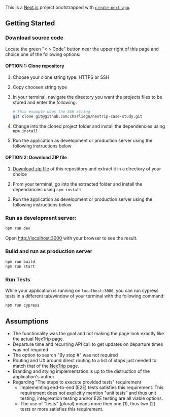 This is a [Next.js](https://nextjs.org/) project bootstrapped with [`create-next-app`](https://github.com/vercel/next.js/tree/canary/packages/create-next-app).

## Getting Started

### Download source code

Locate the green "< > Code" button near the upper right of this page and choice one of the following options:
#### OPTION 1: Clone repository

1. Choose your clone string type: HTTPS or SSH

2. Copy choosen string type

3. In your terminal, navigate the directory you want the projects files to be stored and enter the following:

    ```bash
    # This example uses the SSH string
    git clone git@github.com:charliegn/nextrip-case-study.git
    ```

4. Change into the cloned project folder and install the dependencies using `npm install`

5. Run the application as development or production server using the following instructions below

#### OPTION 2: Download ZIP file

1. [Download zip file](https://github.com/charliegn/nextrip-case-study/archive/refs/heads/main.zip) of this repostitory and extract it in a directory of your choice

2. From your terminal, go into the extracted folder and install the dependancies using `npm install`

3. Run the application as development or production server using the following instructions below

### Run as development server:

```bash
npm run dev
```

Open [http://localhost:3000](http://localhost:3000) with your browser to see the result.

### Build and run as production server

```bash
npm run build
npm run start
```

### Run Tests
While your application is running on `localhost:3000`, you can run cypress tests in a different tab/window of your terminal with the following command:
```bash
npm run cypress
```

## Assumptions

- The functionality was the goal and not making the page look exactly like the actual [NexTrip](https://www.metrotransit.org/nextrip) page.
- Departure time and recurring API call to get updates on departure times was not required
- The option to search "By stop #" was not required
- Routing and UX around direct routing to a list of stops just needed to match that of the [NexTrip](https://www.metrotransit.org/nextrip) page.
- Branding and stying implementation is up to the distruction of the application's author
- Regarding "The steps to execute provided tests" requirement
  - Implementing end-to-end (E2E) tests satisfies this requirement. This requirement does not explicitly mention "unit tests" and thus unit testing, integreation testing and/or E2E testing are all viable options.
  - The use of "tests" (plural) means more then one (1), thus two (2) tests or more satisfies this requirement.
